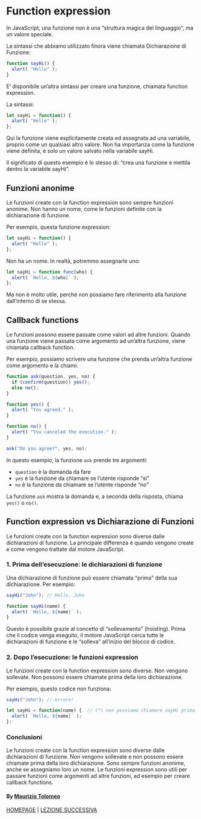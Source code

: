 # Function expression

In JavaScript, una funzione non è una “struttura magica del linguaggio”, ma un valore speciale.

La sintassi che abbiamo utilizzato finora viene chiamata Dichiarazione di Funzione:

```javascript
function sayHi() {
  alert( "Hello" );
}
```

E’ disponibile un’altra sintassi per creare una funzione, chiamata function expression.

La sintassi:

```javascript
let sayHi = function() {
  alert( "Hello" );
};
```

Qui la funzione viene esplicitamente creata ed assegnata ad una variabile, proprio come un qualsiasi altro valore. Non ha importanza come la funzione viene definita, è solo un valore salvato nella variabile sayHi.

Il significato di questo esempio è lo stesso di: “crea una funzione e mettila dentro la variabile sayHi”.

## Funzioni anonime

Le funzioni create con la function expression sono sempre funzioni anonime. Non hanno un nome, come le funzioni definite con la dichiarazione di funzione.

Per esempio, questa funzione expression:

```javascript
let sayHi = function() {
  alert( "Hello" );
};
```

Non ha un nome. In realtà, potremmo assegnarle uno:

```javascript
let sayHi = function func(who) {
  alert( `Hello, ${who}` );
};
```

Ma non è molto utile, perché non possiamo fare riferimento alla funzione dall’interno di se stessa.

## Callback functions

Le funzioni possono essere passate come valori ad altre funzioni. Quando una funzione viene passata come argomento ad un’altra funzione, viene chiamata callback function.

Per esempio, possiamo scrivere una funzione che prenda un’altra funzione come argomento e la chiami:

```javascript
function ask(question, yes, no) {
  if (confirm(question)) yes();
  else no();
}

function yes() {
  alert( "You agreed." );
}

function no() {
  alert( "You canceled the execution." );
}

ask("Do you agree?", yes, no);
```

In questo esempio, la funzione `ask` prende tre argomenti:

- `question` è la domanda da fare
- `yes` è la funzione da chiamare se l’utente risponde “sì”
- `no` è la funzione da chiamare se l’utente risponde “no”

La funzione `ask` mostra la domanda e, a seconda della risposta, chiama `yes()` o `no()`.

## Function expression vs Dichiarazione di Funzioni

Le funzioni create con la function expression sono diverse dalle dichiarazioni di funzione. La principale differenza è quando vengono create e come vengono trattate dal motore JavaScript.

### 1. Prima dell’esecuzione: le dichiarazioni di funzione

Una dichiarazione di funzione può essere chiamata “prima” della sua dichiarazione. Per esempio:

```javascript
sayHi("John"); // Hello, John

function sayHi(name) {
  alert( `Hello, ${name}` );
}
```

Questo è possibile grazie al concetto di “sollevamento” (hoisting). Prima che il codice venga eseguito, il motore JavaScript cerca tutte le dichiarazioni di funzione e le “solleva” all’inizio del blocco di codice.

### 2. Dopo l’esecuzione: le funzioni expression

Le funzioni create con la function expression sono diverse. Non vengono sollevate. Non possono essere chiamate prima della loro dichiarazione.

Per esempio, questo codice non funziona:

```javascript
sayHi("John"); // errore!

let sayHi = function(name) {  // (*) non possiamo chiamare sayHi prima della sua dichiarazione
  alert( `Hello, ${name}` );
};
```

### Conclusioni

Le funzioni create con la function expression sono diverse dalle dichiarazioni di funzione. Non vengono sollevate e non possono essere chiamate prima della loro dichiarazione. Sono sempre funzioni anonime, anche se assegniamo loro un nome. Le funzioni expression sono utili per passare funzioni come argomenti ad altre funzioni, ad esempio per creare callback functions.

#### By [Maurizio Tolomeo](https://github.com/moris88)

[HOMEPAGE](https://moris88.github.io/formazione-javascript/) | [LEZIONE SUCCESSIVA](https://moris88.github.io/formazione-javascript/lezioni/lezione15)
